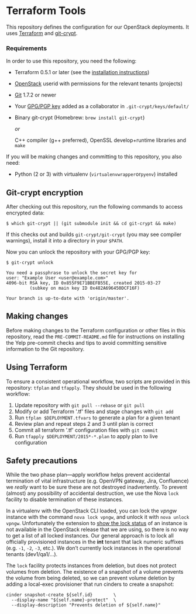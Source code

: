 Terraform Tools
===============

This repository defines the configuration for our OpenStack deployments.
It uses [Terraform][1] and [git-crypt][2].

[1]: <http://terraform.io/>

[2]: <https://www.agwa.name/projects/git-crypt/>

### Requirements

In order to use this repository, you need the following:

-   Terraform 0.5.1 or later (see the [installation instructions][3])

-   [OpenStack][4] userid with permissions for the relevant tenants (projects)

-   [Git][5] 1.7.2 or newer

-   Your [GPG/PGP key][6] added as a collaborator in `.git-crypt/keys/default/`

-   Binary git-crypt (Homebrew: `brew install git-crypt`)

    *or*

    C++ compiler (g++ preferred), OpenSSL develop+runtime libraries and `make`

[3]: <https://terraform.io/intro/getting-started/install.html>
[4]: <http://docs.openstack.org/user-guide/>
[5]: <http://git-scm.com/downloads>
[6]: <https://www.gnupg.org/gph/en/manual.html#AEN26>

If you will be making changes and committing to this repository, you also need:

-   Python (2 or 3) with virtualenv (`virtualenvwrapper`or`pyenv`) installed

Git-crypt encryption
--------------------

After checking out this repository,
run the following commands to access encrypted data:

~~~~~~~~~~~~~~~~~~~~~~~~~~~~~~~~~~~~~~~~~~~~~~~~~~~~~~~~~~~~~~~~~~~~~~~~~~~~~~~~
$ which git-crypt || (git submodule init && cd git-crypt && make)
~~~~~~~~~~~~~~~~~~~~~~~~~~~~~~~~~~~~~~~~~~~~~~~~~~~~~~~~~~~~~~~~~~~~~~~~~~~~~~~~

If this checks out and builds `git-crypt/git-crypt` (you may see compiler
warnings), install it into a directory in your `$PATH`.

Now you can unlock the repository with your GPG/PGP key:

~~~~~~~~~~~~~~~~~~~~~~~~~~~~~~~~~~~~~~~~~~~~~~~~~~~~~~~~~~~~~~~~~~~~~~~~~~~~~~~~
$ git-crypt unlock

You need a passphrase to unlock the secret key for
user: "Example User <user@example.com>"
4096-bit RSA key, ID 0x855F9E71BBEFB55E, created 2015-03-27
         (subkey on main key ID 0x482A696450DCF16F)

Your branch is up-to-date with 'origin/master'.
~~~~~~~~~~~~~~~~~~~~~~~~~~~~~~~~~~~~~~~~~~~~~~~~~~~~~~~~~~~~~~~~~~~~~~~~~~~~~~~~

Making changes
--------------

Before making changes to the Terraform configuration
or other files in this repository,
read the `PRE-COMMIT-README.md` file
for instructions on installing the Yelp pre-commit checks and
tips to avoid committing sensitive information to the Git repository.

Using Terraform
---------------

To ensure a consistent operational workflow,
two scripts are provided in this repository:
`tfplan` and `tfapply`.
They should be used in the following workflow:

1.  Update repository with `git pull --rebase` or `git pull`
2.  Modify or add Terraform '.tf' files and stage changes with `git add`
3.  Run `tfplan $DEPLOYMENT.tfvars` to generate a plan for a given tenant
4.  Review plan and repeat steps 2 and 3 until plan is correct
5.  Commit all terraform '.tf' configuration files with `git commit`
6.  Run `tfapply $DEPLOYMENT/2015*-*.plan` to apply plan to live configuration

Safety precautions
------------------

While the two phase plan—apply workflow helps prevent accidental termination
of vital infrastructure (e.g. OpenVPN gateway, Jira, Confluence)
we *really* want to be sure these are not destroyed inadvertently.
To prevent (almost) any possibility of accidental destruction,
we use the Nova `lock` facility to disable termination of these instances.

In a virtualenv with the OpenStack CLI loaded,
you can lock the *vpngw* instance with the command `nova lock vpngw`,
and unlock it with `nova unlock vpngw`.
Unfortunately the extension to [show the lock status][7] of an instance
is not available in the OpenStack release that we are using,
so there is no way to get a list of all locked instances.
Our general approach is to lock all officially provisioned instances
in the **int** tenant that lack numeric suffixes (e.g. `-1`, `-2`, `-3`, etc.).
We don’t currently lock instances in the operational tenants (dev1/qa1/...).

[7]: <https://blueprints.launchpad.net/nova/+spec/get-lock-status-of-instance>

The `lock` facility protects instances from deletion,
but does not protect volumes from deletion.
The existence of a snapshot of a volume prevents the volume from being deleted,
so we can prevent volume deletion by adding a local-exec provisioner
that run cinders to create a snapshot:

~~~~~~~~~~~~~~~~~~~~~~~~~~~~~~~~~~~~~~~~~~~~~~~~~~~~~~~~~~~~~~~~~~~~~~~~~~~~~~~~
cinder snapshot-create ${self.id}        \
  --display-name "${self.name}-protect"  \
  --display-description "Prevents deletion of ${self.name}"
~~~~~~~~~~~~~~~~~~~~~~~~~~~~~~~~~~~~~~~~~~~~~~~~~~~~~~~~~~~~~~~~~~~~~~~~~~~~~~~~
